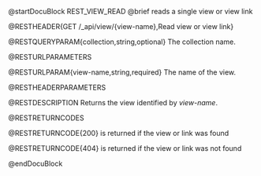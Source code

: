 
@startDocuBlock REST_VIEW_READ
@brief reads a single view or view link

@RESTHEADER{GET /_api/view/{view-name},Read view or view link}

@RESTQUERYPARAM{collection,string,optional}
The collection name.

@RESTURLPARAMETERS

@RESTURLPARAM{view-name,string,required}
The name of the view.

@RESTHEADERPARAMETERS

@RESTDESCRIPTION
Returns the view identified by *view-name*.

@RESTRETURNCODES

@RESTRETURNCODE{200}
is returned if the view or link was found

@RESTRETURNCODE{404}
is returned if the view or link was not found

@endDocuBlock
